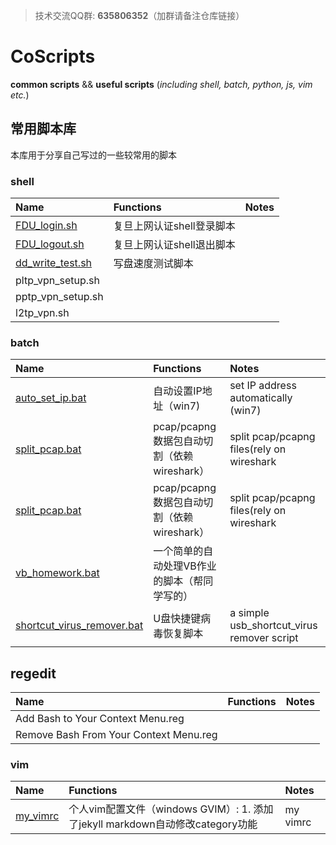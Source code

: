 > 技术交流QQ群: **635806352**（加群请备注仓库链接）

# CoScripts
**common scripts** &amp;&amp; **useful scripts** (*including shell, batch, python, js, vim etc.*)

## 常用脚本库
本库用于分享自己写过的一些较常用的脚本

### shell

|Name|Functions|Notes|
|:---|:---|:---|
|[FDU_login.sh](https://github.com/wenfengshi/CoScripts/blob/master/shell/FDU_login.sh)|复旦上网认证shell登录脚本||
|[FDU_logout.sh](https://github.com/wenfengshi/CoScripts/blob/master/shell/FDU_logout.sh)|复旦上网认证shell退出脚本||
|[dd_write_test.sh](https://github.com/wenfengshi/CoScripts/blob/master/shell/dd_write_test.sh)|写盘速度测试脚本||
|pltp_vpn_setup.sh||
|pptp_vpn_setup.sh||
|l2tp_vpn.sh||


### batch 

|Name|Functions|Notes|
|:---|:---|:---|
|[auto_set_ip.bat](https://github.com/wenfengshi/CoScripts/blob/master/batch/auto_set_ip.bat)| 自动设置IP地址（win7)|set IP address automatically (win7)|
|[split_pcap.bat](https://github.com/wenfengshi/CoScripts/blob/master/batch/split_pcap.bat)|pcap/pcapng数据包自动切割（依赖wireshark）|split pcap/pcapng files(rely on wireshark|
|[split_pcap.bat](https://github.com/wenfengshi/CoScripts/blob/master/batch/split_pcap.bat)|pcap/pcapng数据包自动切割（依赖wireshark）|split pcap/pcapng files(rely on wireshark|
|[vb_homework.bat](https://github.com/wenfengshi/CoScripts/blob/master/batch/vb_homework.bat)|一个简单的自动处理VB作业的脚本（帮同学写的）||
|[shortcut_virus_remover.bat](https://github.com/wenfengshi/CoScripts/blob/master/batch/shortcut_virus_remover.bat)|U盘快捷键病毒恢复脚本|a simple usb_shortcut_virus remover script|


## regedit

|Name|Functions|Notes|
|:---|:---|:---|
|Add Bash to Your Context Menu.reg|||
|Remove Bash From Your Context Menu.reg|||


### vim

|Name|Functions|Notes|
|:---|:---|:---|
|[my_vimrc](https://github.com/wenfengshi/CoScripts/blob/master/vim/my_vimrc)|个人vim配置文件（windows GVIM）: 1. 添加了jekyll markdown自动修改category功能|my vimrc|
